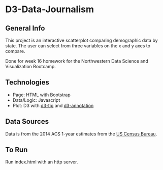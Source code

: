 # D3-Data-Journalism

## General Info
This project is an interactive  scatterplot comparing demographic data by state. The user can select from three variables on the x and y axes to compare. 

Done for week 16 homework for the Northwestern Data Science and Visualization Bootcamp.

## Technologies

* Page: HTML with Bootstrap
* Data/Logic: Javascript
* Plot: D3 with [d3-tip](https://github.com/caged/d3-tip) and [d3-annotation](https://github.com/susielu/d3-annotation)

## Data Sources

Data is from the 2014 ACS 1-year estimates from the [US Census Bureau](https://data.census.gov/cedsci/).

## To Run

Run index.html with an http server.
